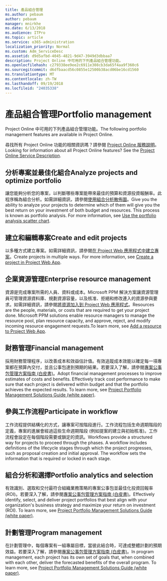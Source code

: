 ```yaml
---
title: 產品組合管理
ms.author: pebaum
author: pebaum
manager: mnirkhe
ms.date: 6/13/2018
ms.audience: ITPro
ms.topic: article
ms.service: o365-administration
localization_priority: Normal
ms.custom: Adm_ServiceDesc
ms.assetid: d9d5afbd-4045-4821-9d47-3949d3dbbaa7
description: Project Online 中可用的下列產品組合管理功能。
ms.openlocfilehash: c279338ee9ee2c6911e308cb3da65f4aa9f360c6
ms.sourcegitcommit: d6dfbaacd56c0855e12500b38acd06be16cd1560
ms.translationtype: MT
ms.contentlocale: zh-TW
ms.lasthandoff: 09/19/2018
ms.locfileid: "24035338"
---
```

# <a name="portfolio-management"></a><span data-ttu-id="ce180-103">產品組合管理</span><span class="sxs-lookup"><span data-stu-id="ce180-103">Portfolio management</span></span>

<span data-ttu-id="ce180-104">Project Online 中可用的下列產品組合管理功能。</span><span class="sxs-lookup"><span data-stu-id="ce180-104">The following portfolio management features are available in Project Online.</span></span>
  
<span data-ttu-id="ce180-p101">尋找所有 Project Online 功能的相關資訊嗎？請參閱 [Project Online 服務說明](project-online-service-description.md)。</span><span class="sxs-lookup"><span data-stu-id="ce180-p101">Looking for information about all Project Online features? See the [Project Online Service Description](project-online-service-description.md).</span></span>
  
## <a name="analyze-projects-and-optimize-portfolio"></a><span data-ttu-id="ce180-107">分析專案並最佳化組合</span><span class="sxs-lookup"><span data-stu-id="ce180-107">Analyze projects and optimize portfolio</span></span>
<span data-ttu-id="ce180-108"><a name="bkmk_AnalyzeProjects"> </a></span><span class="sxs-lookup"><span data-stu-id="ce180-108"></span></span>

<span data-ttu-id="ce180-p102">讓您能夠分析您的專案，以判斷哪些專案能帶來最佳的預算和資源投資報酬率。此程序稱為組合分析。如需詳細資訊，請參閱[使用組合分析散佈圖](http://go.microsoft.com/fwlink/?LinkID=823665&amp;clcid=0x409)。</span><span class="sxs-lookup"><span data-stu-id="ce180-p102">Give you the ability to analyze your projects to determine which of them will give you the best return on your investment of both budget and resources. This process is known as portfolio analysis. For more information, see [Use the portfolio analysis scatter chart](http://go.microsoft.com/fwlink/?LinkID=823665&amp;clcid=0x409).</span></span>
  
## <a name="create-and-edit-projects"></a><span data-ttu-id="ce180-112">建立和編輯專案</span><span class="sxs-lookup"><span data-stu-id="ce180-112">Create and edit projects</span></span>
<span data-ttu-id="ce180-113"><a name="bkmk_CreateAndEditProjects"> </a></span><span class="sxs-lookup"><span data-stu-id="ce180-113"></span></span>

<span data-ttu-id="ce180-p103">以多種方式建立專案。如需詳細資訊，請參閱[在 Project Web 應用程式中建立專案](http://go.microsoft.com/fwlink/?LinkID=746895&amp;clcid=0x409)。</span><span class="sxs-lookup"><span data-stu-id="ce180-p103">Create projects in multiple ways. For more information, see [Create a project in Project Web App](http://go.microsoft.com/fwlink/?LinkID=746895&amp;clcid=0x409).</span></span>
  
## <a name="enterprise-resource-management"></a><span data-ttu-id="ce180-116">企業資源管理</span><span class="sxs-lookup"><span data-stu-id="ce180-116">Enterprise resource management</span></span>
<span data-ttu-id="ce180-117"><a name="bkmk_ResourceManagement"> </a></span><span class="sxs-lookup"><span data-stu-id="ce180-117"></span></span>

<span data-ttu-id="ce180-p104">資源是完成專案所需的人員、資料或成本。Microsoft PPM 解決方案讓資源管理員可管理資源資料庫、規劃資源容量，以及核准、拒絕和修改連入的資源參與要求。如需詳細資訊，請參閱[將資源加入到 Project Web 應用程式](https://go.microsoft.com/fwlink/p/?LinkId=271320)。</span><span class="sxs-lookup"><span data-stu-id="ce180-p104">Resources are the people, materials, or costs that are required to get your project done. Microsoft PPM solutions enable resource managers to manage the resource pool, plan resource capacity, and approve, reject, and modify incoming resource engagement requests.To learn more, see [Add a resource to Project Web App](https://go.microsoft.com/fwlink/p/?LinkId=271320).</span></span>
  
## <a name="financial-management"></a><span data-ttu-id="ce180-120">財務管理</span><span class="sxs-lookup"><span data-stu-id="ce180-120">Financial management</span></span>
<span data-ttu-id="ce180-121"><a name="bkmk_FinancialManagement"> </a></span><span class="sxs-lookup"><span data-stu-id="ce180-121"></span></span>

<span data-ttu-id="ce180-p105">採用財務管理程序，以改善成本和效益估計值。有效追蹤成本效能以確定每一項專案都在預算內交付，並且公事包達到預期的結果。若要深入了解，請參閱[專案公事包管理方案指南 (白皮書)](https://go.microsoft.com/fwlink/p/?LinkId=402633)。</span><span class="sxs-lookup"><span data-stu-id="ce180-p105">Adopt financial management processes to improve estimates of costs and benefits. Effectively track cost performance to make sure that each project is delivered within budget and that the portfolio achieves the expected results. To learn more, see [Project Portfolio Management Solutions Guide (white paper)](https://go.microsoft.com/fwlink/p/?LinkId=402633).</span></span>
  
## <a name="participate-in-workflow"></a><span data-ttu-id="ce180-125">參與工作流程</span><span class="sxs-lookup"><span data-stu-id="ce180-125">Participate in workflow</span></span>
<span data-ttu-id="ce180-126"><a name="bkmk_ParticipateInWorkflow"> </a></span><span class="sxs-lookup"><span data-stu-id="ce180-126"></span></span>

<span data-ttu-id="ce180-p106">工作流程提供結構化的方式，讓專案可按階段進行。工作流程包括生命週期階段的定義，專案的進展會經過這些生命週期階段 (例如提案的建立與初始核准)。工作流程會設定在每個階段需要或鎖定的資訊。</span><span class="sxs-lookup"><span data-stu-id="ce180-p106">Workflows provide a structured way for projects to proceed through the phases. A workflow includes definitions of the lifecycle stages through which the project progresses, such as proposal creation and initial approval. The workflow sets the information that is required or locked in each stage.</span></span>
  
## <a name="portfolio-analytics-and-selection"></a><span data-ttu-id="ce180-130">組合分析和選擇</span><span class="sxs-lookup"><span data-stu-id="ce180-130">Portfolio analytics and selection</span></span>
<span data-ttu-id="ce180-131"><a name="bkmk_PortfolioAnalyticsandSelection"> </a></span><span class="sxs-lookup"><span data-stu-id="ce180-131"></span></span>

<span data-ttu-id="ce180-p107">有效識別、選取和交付最符合組織業務策略的專案公事包並最佳化投資回報率 (ROI)。若要深入了解，請參閱[專案公事包管理方案指南 (白皮書)](https://go.microsoft.com/fwlink/p/?LinkId=402633)。</span><span class="sxs-lookup"><span data-stu-id="ce180-p107">Effectively identify, select, and deliver project portfolios that best align with your organization's business strategy and maximize your return on investment (ROI). To learn more, see [Project Portfolio Management Solutions Guide (white paper)](https://go.microsoft.com/fwlink/p/?LinkId=402633).</span></span>
  
## <a name="program-management"></a><span data-ttu-id="ce180-134">計劃管理</span><span class="sxs-lookup"><span data-stu-id="ce180-134">Program management</span></span>
<span data-ttu-id="ce180-135"><a name="bkmk_ProgramManagement"> </a></span><span class="sxs-lookup"><span data-stu-id="ce180-135"></span></span>

<span data-ttu-id="ce180-p108">在計劃管理中，每個專案有一組專屬目標，當彼此結合時，可達成整體計劃的預期效益。若要深入了解，請參閱[專案公事包管理方案指南 (白皮書)](https://go.microsoft.com/fwlink/p/?LinkId=402633)。</span><span class="sxs-lookup"><span data-stu-id="ce180-p108">In program management, each project has its own set of goals that, when combined with each other, deliver the forecasted benefits of the overall program. To learn more, see [Project Portfolio Management Solutions Guide (white paper)](https://go.microsoft.com/fwlink/p/?LinkId=402633).</span></span>
  

